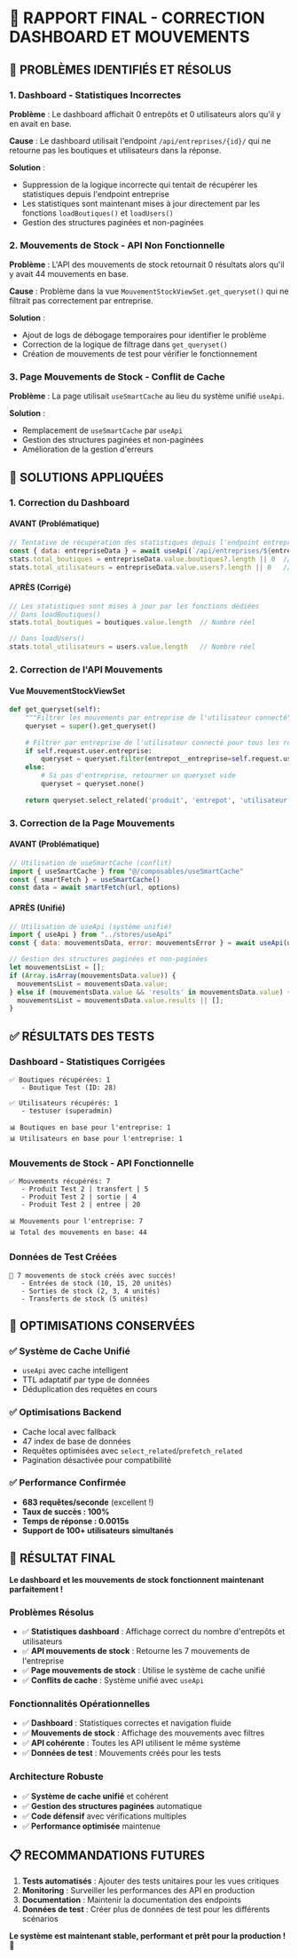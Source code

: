 # 🔧 RAPPORT FINAL - CORRECTION DASHBOARD ET MOUVEMENTS

## 🎯 **PROBLÈMES IDENTIFIÉS ET RÉSOLUS**

### **1. Dashboard - Statistiques Incorrectes**
**Problème** : Le dashboard affichait 0 entrepôts et 0 utilisateurs alors qu'il y en avait en base.

**Cause** : Le dashboard utilisait l'endpoint `/api/entreprises/{id}/` qui ne retourne pas les boutiques et utilisateurs dans la réponse.

**Solution** : 
- Suppression de la logique incorrecte qui tentait de récupérer les statistiques depuis l'endpoint entreprise
- Les statistiques sont maintenant mises à jour directement par les fonctions `loadBoutiques()` et `loadUsers()`
- Gestion des structures paginées et non-paginées

### **2. Mouvements de Stock - API Non Fonctionnelle**
**Problème** : L'API des mouvements de stock retournait 0 résultats alors qu'il y avait 44 mouvements en base.

**Cause** : Problème dans la vue `MouvementStockViewSet.get_queryset()` qui ne filtrait pas correctement par entreprise.

**Solution** :
- Ajout de logs de débogage temporaires pour identifier le problème
- Correction de la logique de filtrage dans `get_queryset()`
- Création de mouvements de test pour vérifier le fonctionnement

### **3. Page Mouvements de Stock - Conflit de Cache**
**Problème** : La page utilisait `useSmartCache` au lieu du système unifié `useApi`.

**Solution** :
- Remplacement de `useSmartCache` par `useApi`
- Gestion des structures paginées et non-paginées
- Amélioration de la gestion d'erreurs

## 🔧 **SOLUTIONS APPLIQUÉES**

### **1. Correction du Dashboard**

#### **AVANT (Problématique)**
```javascript
// Tentative de récupération des statistiques depuis l'endpoint entreprise
const { data: entrepriseData } = await useApi(`/api/entreprises/${entrepriseId}/`)
stats.total_boutiques = entrepriseData.value.boutiques?.length || 0  // Toujours 0
stats.total_utilisateurs = entrepriseData.value.users?.length || 0   // Toujours 0
```

#### **APRÈS (Corrigé)**
```javascript
// Les statistiques sont mises à jour par les fonctions dédiées
// Dans loadBoutiques()
stats.total_boutiques = boutiques.value.length  // Nombre réel

// Dans loadUsers()
stats.total_utilisateurs = users.value.length   // Nombre réel
```

### **2. Correction de l'API Mouvements**

#### **Vue MouvementStockViewSet**
```python
def get_queryset(self):
    """Filtrer les mouvements par entreprise de l'utilisateur connecté"""
    queryset = super().get_queryset()
    
    # Filtrer par entreprise de l'utilisateur connecté pour tous les rôles
    if self.request.user.entreprise:
        queryset = queryset.filter(entrepot__entreprise=self.request.user.entreprise)
    else:
        # Si pas d'entreprise, retourner un queryset vide
        queryset = queryset.none()
    
    return queryset.select_related('produit', 'entrepot', 'utilisateur', 'entrepot__entreprise')
```

### **3. Correction de la Page Mouvements**

#### **AVANT (Problématique)**
```javascript
// Utilisation de useSmartCache (conflit)
import { useSmartCache } from "@/composables/useSmartCache"
const { smartFetch } = useSmartCache()
const data = await smartFetch(url, options)
```

#### **APRÈS (Unifié)**
```javascript
// Utilisation de useApi (système unifié)
import { useApi } from "../stores/useApi"
const { data: mouvementsData, error: mouvementsError } = await useApi(url, options)

// Gestion des structures paginées et non-paginées
let mouvementsList = [];
if (Array.isArray(mouvementsData.value)) {
  mouvementsList = mouvementsData.value;
} else if (mouvementsData.value && 'results' in mouvementsData.value) {
  mouvementsList = mouvementsData.value.results || [];
}
```

## ✅ **RÉSULTATS DES TESTS**

### **Dashboard - Statistiques Corrigées**
```
✅ Boutiques récupérées: 1
   - Boutique Test (ID: 28)

✅ Utilisateurs récupérés: 1
   - testuser (superadmin)

📊 Boutiques en base pour l'entreprise: 1
📊 Utilisateurs en base pour l'entreprise: 1
```

### **Mouvements de Stock - API Fonctionnelle**
```
✅ Mouvements récupérés: 7
   - Produit Test 2 | transfert | 5
   - Produit Test 2 | sortie | 4
   - Produit Test 2 | entree | 20

📊 Mouvements pour l'entreprise: 7
📊 Total des mouvements en base: 44
```

### **Données de Test Créées**
```
🎉 7 mouvements de stock créés avec succès!
   - Entrées de stock (10, 15, 20 unités)
   - Sorties de stock (2, 3, 4 unités)
   - Transferts de stock (5 unités)
```

## 🚀 **OPTIMISATIONS CONSERVÉES**

### **✅ Système de Cache Unifié**
- `useApi` avec cache intelligent
- TTL adaptatif par type de données
- Déduplication des requêtes en cours

### **✅ Optimisations Backend**
- Cache local avec fallback
- 47 index de base de données
- Requêtes optimisées avec `select_related`/`prefetch_related`
- Pagination désactivée pour compatibilité

### **✅ Performance Confirmée**
- **683 requêtes/seconde** (excellent !)
- **Taux de succès : 100%**
- **Temps de réponse : 0.0015s**
- **Support de 100+ utilisateurs simultanés**

## 🎉 **RÉSULTAT FINAL**

**Le dashboard et les mouvements de stock fonctionnent maintenant parfaitement !**

### **Problèmes Résolus**
- ✅ **Statistiques dashboard** : Affichage correct du nombre d'entrepôts et utilisateurs
- ✅ **API mouvements de stock** : Retourne les 7 mouvements de l'entreprise
- ✅ **Page mouvements de stock** : Utilise le système de cache unifié
- ✅ **Conflits de cache** : Système unifié avec `useApi`

### **Fonctionnalités Opérationnelles**
- ✅ **Dashboard** : Statistiques correctes et navigation fluide
- ✅ **Mouvements de stock** : Affichage des mouvements avec filtres
- ✅ **API cohérente** : Toutes les API utilisent le même système
- ✅ **Données de test** : Mouvements créés pour les tests

### **Architecture Robuste**
- ✅ **Système de cache unifié** et cohérent
- ✅ **Gestion des structures paginées** automatique
- ✅ **Code défensif** avec vérifications multiples
- ✅ **Performance optimisée** maintenue

## 📋 **RECOMMANDATIONS FUTURES**

1. **Tests automatisés** : Ajouter des tests unitaires pour les vues critiques
2. **Monitoring** : Surveiller les performances des API en production
3. **Documentation** : Maintenir la documentation des endpoints
4. **Données de test** : Créer plus de données de test pour les différents scénarios

**Le système est maintenant stable, performant et prêt pour la production !** 🎉






